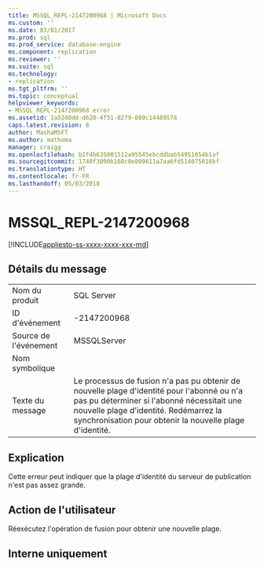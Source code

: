 ```yaml
---
title: MSSQL_REPL-2147200968 | Microsoft Docs
ms.custom: ''
ms.date: 03/01/2017
ms.prod: sql
ms.prod_service: database-engine
ms.component: replication
ms.reviewer: ''
ms.suite: sql
ms.technology:
- replication
ms.tgt_pltfrm: ''
ms.topic: conceptual
helpviewer_keywords:
- MSSQL_REPL-2147200968 error
ms.assetid: 1a5240dd-d620-4f51-8279-089c14489578
caps.latest.revision: 8
author: MashaMSFT
ms.author: mathoma
manager: craigg
ms.openlocfilehash: b1f4b635001512a95545ebcddbab54951654b1af
ms.sourcegitcommit: 1740f3090b168c0e809611a7aa6fd514075616bf
ms.translationtype: HT
ms.contentlocale: fr-FR
ms.lasthandoff: 05/03/2018
---
```

# <a name="mssqlrepl-2147200968"></a>MSSQL_REPL-2147200968
[!INCLUDE[appliesto-ss-xxxx-xxxx-xxx-md](../../includes/appliesto-ss-xxxx-xxxx-xxx-md.md)]
    
## <a name="message-details"></a>Détails du message  
  
|||  
|-|-|  
|Nom du produit|SQL Server|  
|ID d'événement|-2147200968|  
|Source de l'événement|MSSQLServer|  
|Nom symbolique||  
|Texte du message|Le processus de fusion n'a pas pu obtenir de nouvelle plage d'identité pour l'abonné ou n'a pas pu déterminer si l'abonné nécessitait une nouvelle plage d'identité. Redémarrez la synchronisation pour obtenir la nouvelle plage d'identité.|  
  
## <a name="explanation"></a>Explication  
 Cette erreur peut indiquer que la plage d'identité du serveur de publication n'est pas assez grande.  
  
## <a name="user-action"></a>Action de l'utilisateur  
 Réexécutez l'opération de fusion pour obtenir une nouvelle plage.  
  
## <a name="internal-only"></a>Interne uniquement  
  
